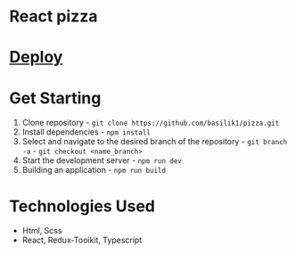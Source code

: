 # React pizza

# [Deploy](https://prod-pizza-wgvw.vercel.app/ "pizza")

# Get Starting
  1. Clone repository
    - `git clone https://github.com/basilik1/pizza.git`
  2. Install dependencies
    - `npm install`
  3. Select and navigate to the desired branch of the repository
    - `git branch -a`
    - `git checkout <name_branch>`
  4. Start the development server
    - `npm run dev`
  5. Building an application
    - `npm run build`
      
# Technologies Used
  - Html, Scss
  - React, Redux-Tooikit, Typescript
